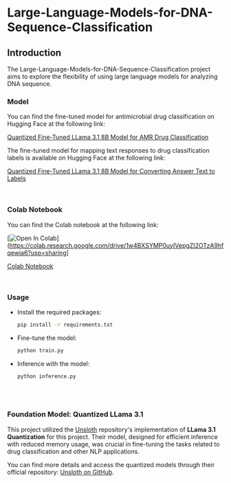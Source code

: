 # Large-Language-Models-for-DNA-Sequence-Classification

## Introduction

The Large-Language-Models-for-DNA-Sequence-Classification project aims to explore the flexibility of using large language models for analyzing DNA sequence.



### Model

You can find the fine-tuned model for antimicrobial drug classification on Hugging Face at the following link:

[Quantized Fine-Tuned LLama 3.1 8B Model for AMR Drug Classification](https://huggingface.co/hyoo14/Meta-Llama-3.1-8B-Instruct-bnb-4bit_DNA_AMR)


The fine-tuned model for mapping text responses to drug classification labels is available on Hugging Face at the following link:

[Quantized Fine-Tuned LLama 3.1 8B Model for Converting Answer Text to Labels](https://huggingface.co/hyoo14/Meta-Llama-3.1-8B-Instruct-bnb-4bit_AnswerToLabel)


<br/>

### Colab Notebook

You can find the Colab notebook at the following link:

[![Open In Colab](https://colab.research.google.com/assets/colab-badge.svg)](https://colab.research.google.com/drive/1w4BXSYMP0uyIVepgZI2OTzA9hfqewia6?usp=sharing]

[Colab Notebook](https://colab.research.google.com/drive/1w4BXSYMP0uyIVepgZI2OTzA9hfqewia6?usp=sharing)





<br/>



### Usage

* Install the required packages:

    ```sh
    pip install -r requirements.txt
    ```


* Fine-tune the model:

    ```sh
    python train.py
    ```

* Inference with the model:

    ```sh
    python inference.py
    ```





<br/>
<br/>


### Foundation Model: Quantized LLama 3.1 

This project utilized the [Unsloth](https://github.com/unslothai/unsloth) repository's implementation of **LLama 3.1 Quantization** for this project. Their model, designed for efficient inference with reduced memory usage, was crucial in fine-tuning the tasks related to drug classification and other NLP applications.

You can find more details and access the quantized models through their official repository: [Unsloth on GitHub](https://github.com/unslothai/unsloth).

